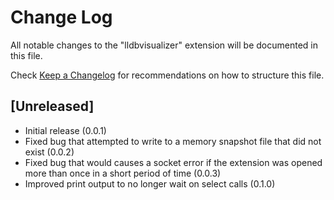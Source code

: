 # Change Log

All notable changes to the "lldbvisualizer" extension will be documented in this file.

Check [Keep a Changelog](http://keepachangelog.com/) for recommendations on how to structure this file.

## [Unreleased]

- Initial release (0.0.1)
- Fixed bug that attempted to write to a memory snapshot file that did not exist (0.0.2)
- Fixed bug that would causes a socket error if the extension was opened more than once in a short period of time (0.0.3)
- Improved print output to no longer wait on select calls (0.1.0)